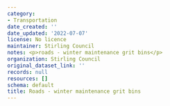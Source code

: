 ```yaml
---
category:
- Transportation
date_created: ''
date_updated: '2022-07-07'
license: No licence
maintainer: Stirling Council
notes: <p>roads - winter maintenance grit bins</p>
organization: Stirling Council
original_dataset_link: ''
records: null
resources: []
schema: default
title: Roads - winter maintenance grit bins
---
```

